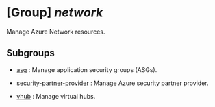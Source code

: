 # [Group] _network_

Manage Azure Network resources.

## Subgroups

- [asg](/Commands/network/asg/readme.md)
: Manage application security groups (ASGs).

- [security-partner-provider](/Commands/network/security-partner-provider/readme.md)
: Manage Azure security partner provider.

- [vhub](/Commands/network/vhub/readme.md)
: Manage virtual hubs.
